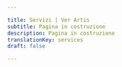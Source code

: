 ```yaml
---

title: Servizi | Ver Artis
subtitle: Pagina in costruzione
description: Pagina in costruzione
translationKey: services
draft: false

---
```

